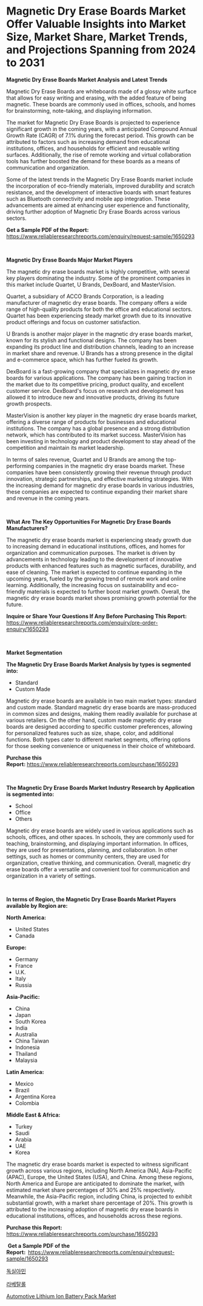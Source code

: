 <p><h1>Magnetic Dry Erase Boards Market Offer Valuable Insights into Market Size, Market Share, Market Trends, and Projections Spanning from 2024 to 2031</h1></p><p><strong>Magnetic Dry Erase Boards Market Analysis and Latest Trends</strong></p>
<p><p>Magnetic Dry Erase Boards are whiteboards made of a glossy white surface that allows for easy writing and erasing, with the added feature of being magnetic. These boards are commonly used in offices, schools, and homes for brainstorming, note-taking, and displaying information.</p><p>The market for Magnetic Dry Erase Boards is projected to experience significant growth in the coming years, with a anticipated Compound Annual Growth Rate (CAGR) of 7.1% during the forecast period. This growth can be attributed to factors such as increasing demand from educational institutions, offices, and households for efficient and reusable writing surfaces. Additionally, the rise of remote working and virtual collaboration tools has further boosted the demand for these boards as a means of communication and organization.</p><p>Some of the latest trends in the Magnetic Dry Erase Boards market include the incorporation of eco-friendly materials, improved durability and scratch resistance, and the development of interactive boards with smart features such as Bluetooth connectivity and mobile app integration. These advancements are aimed at enhancing user experience and functionality, driving further adoption of Magnetic Dry Erase Boards across various sectors.</p></p>
<p><strong>Get a Sample PDF of the Report:&nbsp;</strong> <a href="https://www.reliableresearchreports.com/enquiry/request-sample/1650293">https://www.reliableresearchreports.com/enquiry/request-sample/1650293</a></p>
<p>&nbsp;</p>
<p><strong>Magnetic Dry Erase Boards Major Market Players</strong></p>
<p><p>The magnetic dry erase boards market is highly competitive, with several key players dominating the industry. Some of the prominent companies in this market include Quartet, U Brands, DexBoard, and MasterVision. </p><p>Quartet, a subsidiary of ACCO Brands Corporation, is a leading manufacturer of magnetic dry erase boards. The company offers a wide range of high-quality products for both the office and educational sectors. Quartet has been experiencing steady market growth due to its innovative product offerings and focus on customer satisfaction.</p><p>U Brands is another major player in the magnetic dry erase boards market, known for its stylish and functional designs. The company has been expanding its product line and distribution channels, leading to an increase in market share and revenue. U Brands has a strong presence in the digital and e-commerce space, which has further fueled its growth.</p><p>DexBoard is a fast-growing company that specializes in magnetic dry erase boards for various applications. The company has been gaining traction in the market due to its competitive pricing, product quality, and excellent customer service. DexBoard's focus on research and development has allowed it to introduce new and innovative products, driving its future growth prospects.</p><p>MasterVision is another key player in the magnetic dry erase boards market, offering a diverse range of products for businesses and educational institutions. The company has a global presence and a strong distribution network, which has contributed to its market success. MasterVision has been investing in technology and product development to stay ahead of the competition and maintain its market leadership.</p><p>In terms of sales revenue, Quartet and U Brands are among the top-performing companies in the magnetic dry erase boards market. These companies have been consistently growing their revenue through product innovation, strategic partnerships, and effective marketing strategies. With the increasing demand for magnetic dry erase boards in various industries, these companies are expected to continue expanding their market share and revenue in the coming years.</p></p>
<p>&nbsp;</p>
<p><strong>What Are The Key Opportunities For Magnetic Dry Erase Boards Manufacturers?</strong></p>
<p><p>The magnetic dry erase boards market is experiencing steady growth due to increasing demand in educational institutions, offices, and homes for organization and communication purposes. The market is driven by advancements in technology leading to the development of innovative products with enhanced features such as magnetic surfaces, durability, and ease of cleaning. The market is expected to continue expanding in the upcoming years, fueled by the growing trend of remote work and online learning. Additionally, the increasing focus on sustainability and eco-friendly materials is expected to further boost market growth. Overall, the magnetic dry erase boards market shows promising growth potential for the future.</p></p>
<p><strong>Inquire or Share Your Questions If Any Before Purchasing This Report:</strong> <a href="https://www.reliableresearchreports.com/enquiry/pre-order-enquiry/1650293">https://www.reliableresearchreports.com/enquiry/pre-order-enquiry/1650293</a></p>
<p>&nbsp;</p>
<p><strong>Market Segmentation</strong></p>
<p><strong>The Magnetic Dry Erase Boards Market Analysis by types is segmented into:</strong></p>
<p><ul><li>Standard</li><li>Custom Made</li></ul></p>
<p><p>Magnetic dry erase boards are available in two main market types: standard and custom made. Standard magnetic dry erase boards are mass-produced in common sizes and designs, making them readily available for purchase at various retailers. On the other hand, custom made magnetic dry erase boards are designed according to specific customer preferences, allowing for personalized features such as size, shape, color, and additional functions. Both types cater to different market segments, offering options for those seeking convenience or uniqueness in their choice of whiteboard.</p></p>
<p><strong>Purchase this Report:&nbsp;</strong><a href="https://www.reliableresearchreports.com/purchase/1650293">https://www.reliableresearchreports.com/purchase/1650293</a></p>
<p>&nbsp;</p>
<p><strong>The Magnetic Dry Erase Boards Market Industry Research by Application is segmented into:</strong></p>
<p><ul><li>School</li><li>Office</li><li>Others</li></ul></p>
<p><p>Magnetic dry erase boards are widely used in various applications such as schools, offices, and other spaces. In schools, they are commonly used for teaching, brainstorming, and displaying important information. In offices, they are used for presentations, planning, and collaboration. In other settings, such as homes or community centers, they are used for organization, creative thinking, and communication. Overall, magnetic dry erase boards offer a versatile and convenient tool for communication and organization in a variety of settings.</p></p>
<p>&nbsp;</p>
<p><strong>In terms of Region, the Magnetic Dry Erase Boards Market Players available by Region are:</strong></p>
<p>
    <p> <strong> North America: </strong>
        <ul>
            <li>United States</li>
            <li>Canada</li>
        </ul>
        </p> 
    <p> <strong> Europe: </strong>
        <ul>
            <li>Germany</li>
            <li>France</li>
            <li>U.K.</li>
            <li>Italy</li>
            <li>Russia</li>
        </ul>
        </p> 
    <p> <strong> Asia-Pacific: </strong>
        <ul>
            <li>China</li>
            <li>Japan</li>
            <li>South Korea</li>
            <li>India</li>
            <li>Australia</li>
            <li>China Taiwan</li>
            <li>Indonesia</li>
            <li>Thailand</li>
            <li>Malaysia</li>
        </ul>
        </p> 
    <p> <strong> Latin America: </strong>
        <ul>
            <li>Mexico</li>
            <li>Brazil</li>
            <li>Argentina Korea</li>
            <li>Colombia</li>
        </ul>
        </p> 
    <p> <strong> Middle East & Africa: </strong>
        <ul>
            <li>Turkey</li>
            <li>Saudi</li>
            <li>Arabia</li>
            <li>UAE</li>
            <li>Korea</li>
        </ul>
    </p>
    </p>
<p><p>The magnetic dry erase boards market is expected to witness significant growth across various regions, including North America (NA), Asia-Pacific (APAC), Europe, the United States (USA), and China. Among these regions, North America and Europe are anticipated to dominate the market, with estimated market share percentages of 30% and 25% respectively. Meanwhile, the Asia-Pacific region, including China, is projected to exhibit substantial growth, with a market share percentage of 20%. This growth is attributed to the increasing adoption of magnetic dry erase boards in educational institutions, offices, and households across these regions.</p></p>
<p><strong>Purchase this Report: </strong><a href="https://www.reliableresearchreports.com/purchase/1650293">https://www.reliableresearchreports.com/purchase/1650293</a></p>
<p>&nbsp;<strong>Get a Sample PDF of the Report:&nbsp;&nbsp;</strong><a href="https://www.reliableresearchreports.com/enquiry/request-sample/1650293">https://www.reliableresearchreports.com/enquiry/request-sample/1650293</a></p>
<p><strong></strong></p>
<p><p><a href="https://medium.com/@cezarymarciniak2022/%EB%8B%A4%ED%81%AC%EC%8B%A4%EB%9D%BC%EB%AF%BC-%EC%8B%9C%EC%9E%A5-2031%EB%85%84%EA%B9%8C%EC%A7%80%EC%9D%98-%ED%8A%B8%EB%A0%8C%EB%93%9C-%EC%98%88%EC%B8%A1-%EB%B0%8F-%EA%B2%BD%EC%9F%81-%EB%B6%84%EC%84%9D-3b9504c5d041">독실아민</a></p><p><a href="https://medium.com/@edaunhshhs/%EB%9D%BC%EB%B2%A0%ED%83%88%EB%A1%A4-%EC%8B%9C%EC%9E%A5-%EC%84%B1%EA%B3%B5%EC%A0%81%EC%9D%B8-%EB%B9%84%EC%A6%88%EB%8B%88%EC%8A%A4-%EC%A0%84%EB%9E%B5%EC%9D%98-%EC%97%B4%EC%87%A0-2031%EB%85%84%EA%B9%8C%EC%A7%80-%EC%98%88%EC%B8%A1-e21199be7570">라베탈롤</a></p><p><a href="https://chivalrous-flock-a86.notion.site/Automotive-Lithium-Ion-Battery-Pack-Market-Size-Focuses-on-Market-Dynamics-In-Depth-Analysis-and-Fu-19b0bbbf124b4227b501be15fba33076">Automotive Lithium Ion Battery Pack Market</a></p></p>
